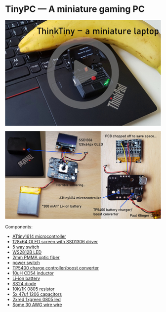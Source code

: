 # TinyPC — A miniature gaming PC


[![](../thinktiny_video_link_image.jpg)](https://youtu.be/rgKiFqHrE0A "Project video")

![internals](internals.jpg)

Components:
- [ATtiny1614 microcontroller](https://octopart.com/attiny1614-ssfr-microchip-82181131)
- [128x64 OLED screen with SSD1306 driver](https://www.aliexpress.com/item/Free-Shipping-White-Blue-Whiteand-Blue-color-0-96-inch-128X64-OLED-Display-Module-For-arduino/32713614136.html)
- [5 way switch](https://www.aliexpress.com/item/32807613480.html)
- [WS2812B LED](https://www.aliexpress.com/item/100pcs-DC5V-WS2812B-4Pins-5050-SMD-with-Built-in-WS2811-IC-Individually-Addressable-Digital-RGB-LED/32542036874.html)
- [2mm PMMA optic fiber](https://www.aliexpress.com/item/5mX-Transparent-side-glow-plastic-PMMA-fiber-optic-cable-solid-core-optic-cable-diameter-2mm-3mm/32807597828.html)
- [power switch](https://www.aliexpress.com/item/32967873133.html)
- [TP5400 charge controller/boost converter](https://www.aliexpress.com/item/32869425291.html)
- [10uH CD54 inductor](https://www.aliexpress.com/item/32956022325.html)
- [Li-ion battery](https://www.aliexpress.com/item/32954488360.html)
- [SS24 diode](https://www.aliexpress.com/item/32904408053.html)
- [10K/1K 0805 resistor](https://www.aliexpress.com/item/32880368264.html)
- [5x 47uf 1206 capacitors](https://www.aliexpress.com/item/32373728015.html)
- [2xred 1xgreen 0805 led](https://www.aliexpress.com/item/32816842323.html)
- [Some 30 AWG wire wire](https://www.aliexpress.com/item/30-AWG-Wrapping-Wire-0-25mm-Tin-Plated-Copper-8-Colored-Wire-Wrap-Insulation-Test-Cable/32907507087.html)


